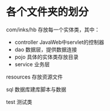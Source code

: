 # 各个文件夹的划分

com/inks/hb 存放每一个实体类，其中：

* controller JavaWeb中servlet的控制器
* dao 数据层，提供数据连接
* pojo 具体的实体类存放目录
* service 业务层 

resources 存放资源文件

sql 数据库建库脚本与数据

test 测试类